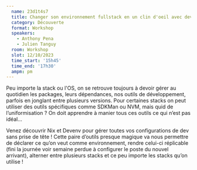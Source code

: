 ```yaml
---
  name: 23d1t4s7
  title: Changer son environnement fullstack en un clin d'oeil avec devenv
  category: Découverte
  format: Workshop
  speakers: 
    - Anthony Pena
    - Julien Tanguy
  room: Workshop
  slot: 12/10/2023
  time_start: '15h45'
  time_end: '17h30'
  ampm: pm
---
```

Peu importe la stack ou l'OS, on se retrouve toujours à devoir gérer au quotidien les packages, leurs dépendances, nos outils de développement, parfois en jonglant entre plusieurs versions. Pour certaines stacks on peut utiliser des outils spécifiques comme SDKMan ou NVM, mais quid de l’uniformisation ? On doit apprendre à manier tous ces outils ce qui n’est pas idéal…

Venez découvrir Nix et Devenv pour gérer toutes vos configurations de dev sans prise de tête ! Cette paire d’outils presque magique va nous permettre de déclarer ce qu’on veut comme environnement, rendre celui-ci réplicable (fini la journée voir semaine perdue à configurer le poste du nouvel arrivant), alterner entre plusieurs stacks et ce peu importe les stacks qu’on utilise !
